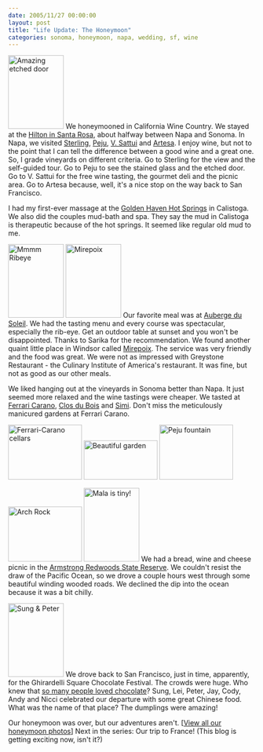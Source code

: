 ```yaml
---
date: 2005/11/27 00:00:00
layout: post
title: "Life Update: The Honeymoon"
categories: sonoma, honeymoon, napa, wedding, sf, wine
---
```


[<img class="floatRight" src="http://kurup.org/wedding/photo-album/images/27572/27570" height="150" width="113" alt="Amazing etched door" />](http://kurup.org/wedding/photo-album/photo?photo_id=27565) We honeymooned in California Wine Country. We stayed at the [Hilton in Santa Rosa](http://www.winecountryhilton.com/), about halfway between Napa and Sonoma. In Napa, we visited [Sterling](http://www.sterlingvineyards.com/), [Peju](http://www.peju.com/), [V. Sattui](http://www.vsattui.com/) and [Artesa](http://www.artesawinery.com/). I enjoy wine, but not to the point that I can tell the difference between a good wine and a great one. So, I grade vineyards on different criteria. Go to Sterling for the view and the self-guided tour. Go to Peju to see the stained glass and the etched door. Go to V. Sattui for the free wine tasting, the gourmet deli and the picnic area. Go to Artesa because, well, it's a nice stop on the way back to San Francisco.

I had my first-ever massage at the [Golden Haven Hot Springs](http://www.goldenhaven.com/) in Calistoga. We also did the couples mud-bath and spa. They say the mud in Calistoga is therapeutic because of the hot springs. It seemed like regular old mud to me.

[<img class="floatLeft" src="http://kurup.org/wedding/photo-album/images/27188/27186" height="150" width="113" alt="Mmmm Ribeye" />](http://kurup.org/wedding/photo-album/photo?photo_id=27181) [<img class="floatLeft" src="http://kurup.org/wedding/photo-album/images/27944/27942" height="150" width="113" alt="Mirepoix" />](http://kurup.org/wedding/photo-album/photo?photo_id=27937) Our favorite meal was at [Auberge du Soleil](http://www.aubergedusoleil.com/html/restaurant.shtml). We had the tasting menu and every course was spectacular, especially the rib-eye. Get an outdoor table at sunset and you won't be disappointed. Thanks to Sarika for the recommendation. We found another quaint little place in Windsor called [Mirepoix](http://www.restaurantmirepoix.com/). The service was very friendly and the food was great. We were not as impressed with Greystone Restaurant - the Culinary Institute of America's restaurant. It was fine, but not as good as our other meals.

We liked hanging out at the vineyards in Sonoma better than Napa. It just seemed more relaxed and the wine tastings were cheaper. We tasted at [Ferrari Carano](http://www.ferrari-carano.com/), [Clos du Bois](http://closdubois.com/) and [Simi](http://www.simiwinery.com/). Don't miss the meticulously manicured gardens at Ferrari Carano.

[<img src="http://kurup.org/wedding/photo-album/images/27860/27858" height="112" width="150" alt="Ferrari-Carano cellars" />](http://kurup.org/wedding/photo-album/photo?photo_id=27853) [<img src="http://kurup.org/wedding/photo-album/images/27872/27870" height="80" width="150" alt="Beautiful garden" />](http://kurup.org/wedding/photo-album/photo?photo_id=27865) [<img src="http://kurup.org/wedding/photo-album/images/27560/27558" height="112" width="150" alt="Peju fountain" />](http://kurup.org/wedding/photo-album/photo?photo_id=27553)

[<img class="floatLeft" src="http://kurup.org/wedding/photo-album/images/28316/28314" height="112" width="150" alt="Arch Rock" />](http://kurup.org/wedding/photo-album/photo?photo_id=28309) [<img class="floatRight" src="http://kurup.org/wedding/photo-album/images/28160/28158" height="150" width="113" alt="Mala is tiny!" />](http://kurup.org/wedding/photo-album/photo?photo_id=28153) We had a bread, wine and cheese picnic in the [Armstrong Redwoods State Reserve](http://www.russianrivertravel.com/parks-armstrong.htm). We couldn't resist the draw of the Pacific Ocean, so we drove a couple hours west through some beautiful winding wooded roads. We declined the dip into the ocean because it was a bit chilly.

[<img class="floatRight" src="http://kurup.org/wedding/photo-album/images/28772/28770" height="150" width="113" alt="Sung &amp; Peter" />](http://kurup.org/wedding/photo-album/photo?photo_id=28765) We drove back to San Francisco, just in time, apparently, for the Ghirardelli Square Chocolate Festival. The crowds were huge. Who knew that [so many people loved chocolate](http://kurup.org/wedding/photo-album/photo?photo_id=28753)? Sung, Lei, Peter, Jay, Cody, Andy and Nicci celebrated our departure with some great Chinese food. What was the name of that place? The dumplings were amazing!

Our honeymoon was over, but our adventures aren't. \[[View all our honeymoon photos](http://kurup.org/wedding/photo-album/album?album_id=27094)\] Next in the series: Our trip to France! (This blog is getting exciting now, isn't it?)
